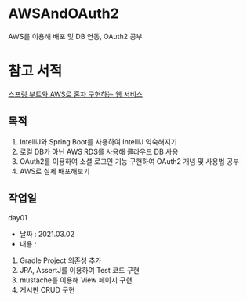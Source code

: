 # AWSAndOAuth2
AWS를 이용해 배포 및 DB 연동, OAuth2 공부

# 참고 서적
[스프링 부트와 AWS로 혼자 구현하는 웹 서비스](http://www.kyobobook.co.kr/product/detailViewKor.laf?ejkGb=KOR&mallGb=KOR&barcode=9788965402602&orderClick=LEa&Kc=)

## 목적
1. IntelliJ와 Spring Boot를 사용하여 IntelliJ 익숙해지기
2. 로컬 DB가 아닌 AWS RDS를 사용해 클라우드 DB 사용
3. OAuth2를 이용하여 소셜 로그인 기능 구현하여 OAuth2 개념 및 사용법 공부
4. AWS로 실제 배포해보기 

## 작업일
day01 
- 날짜 : 2021.03.02
- 내용 : 
1. Gradle Project 의존성 추가
2. JPA, AssertJ를 이용하여 Test 코드 구현
3. mustache를 이용해 View 페이지 구현
4. 게시판 CRUD 구현